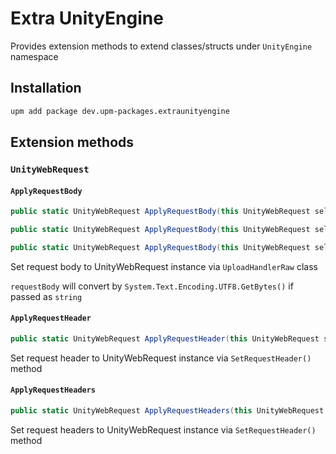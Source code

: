 # Extra UnityEngine

Provides extension methods to extend classes/structs under `UnityEngine` namespace

## Installation

```bash
upm add package dev.upm-packages.extraunityengine
```

## Extension methods

### `UnityWebRequest`

#### `ApplyRequestBody`

```csharp
public static UnityWebRequest ApplyRequestBody(this UnityWebRequest self, string requestBody) {}

public static UnityWebRequest ApplyRequestBody(this UnityWebRequest self, IEnumerable<byte> requestBody) {}

public static UnityWebRequest ApplyRequestBody(this UnityWebRequest self, byte[] requestBody) {}
```

Set request body to UnityWebRequest instance via `UploadHandlerRaw` class

`requestBody` will convert by `System.Text.Encoding.UTF8.GetBytes()` if passed as `string`

#### `ApplyRequestHeader`

```csharp
public static UnityWebRequest ApplyRequestHeader(this UnityWebRequest self, string name, string value) {}
```

Set request header to UnityWebRequest instance via `SetRequestHeader()` method

#### `ApplyRequestHeaders`

```csharp
public static UnityWebRequest ApplyRequestHeaders(this UnityWebRequest self, IDictionary<string, string> requestHeaders) {}
```

Set request headers to UnityWebRequest instance via `SetRequestHeader()` method
